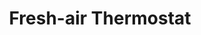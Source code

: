 ---
layout: project
active: true
permalink: /natures_cooling_solutions__eco_thermostat/
order: 01
title: "Fresh-air Thermostat"
client: "Nature’s Cooling Solutions"
year: 
sector: "Consumer electronics, smart home"
link: "https://naturescoolingsolutions.com/"
description: "A digital thermostat for a new fresh-air home air conditioning system that features a unique visual indicator showing the functional state: heat (red), cool (blue), or outside fresh air (green)"
brief: "Nature's Cooling Solutions wanted a thermostat design to showcase their new fresh-air air conditioning technology."
solution: "We used a clean and minimalistic design for the thermostat to integrate well into diverse households. To celebrate the unique fresh-air intake capability of our client's eco-thermostat, we used color as a metaphor to visually inform the user of the device status."
quote:
awards:
services:
- "design research"
- "ideation"
- "user-centered design"
- "3D CAD modeling"
- "color, material, finish selection (CMF)"
- "design documentation (tech pack)"
main_image: "/assets/images/projects/natures_cooling_solutions__eco_thermostat/h_w_NaturesCooling.gif"
images:
 - "/assets/images/projects/natures_cooling_solutions__eco_thermostat/p_w_NaturesCooling01.jpg"
 - "/assets/images/projects/natures_cooling_solutions__eco_thermostat/p_w_NaturesCooling02.jpg"
 - "/assets/images/projects/natures_cooling_solutions__eco_thermostat/p_w_NaturesCooling03.jpg"
---